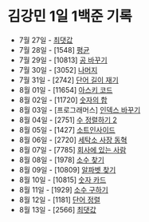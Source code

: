 # 김강민 1일 1백준 기록

-   7월 27일 - [최댓값](./0727/)
-   7월 28일 - [1548] [평균](./0728/)
-   7월 29일 - [10813] [공 바꾸기](./0729/)
-   7월 30일 - [3052] [나머지](./0730/)
-   7월 31일 - [2742] [단어 길이 재기](./0731/)
-   8월 01일 - [11654] [아스키 코드](./0801/)
-   8월 02일 - [11720] [숫자의 합](./0802/)
-   8월 03일 - [프로그래머스] [인덱스 바꾸기](./0803/)
-   8월 04일 - [2751] [수 정렬하기 2](./0804/)
-   8월 05일 - [1427] [소트인사이드](./0805/)
-   8월 06일 - [2720] [세탁소 사장 동혁](./0806/)
-   8월 07일 - [7785] [회사에 있는 사람](./0807/)
-   8월 08일 - [1978] [소수 찾기](./0808/)
-   8월 09일 - [10809] [알파벳 찾기](./0809/)
-   8월 10일 - [10815] [숫자 카드](./0810/)
-   8월 11일 - [1929] [소수 구하기](./0811/)
-   8월 12일 - [1181] [단어 정렬](./0812/)
-   8월 13일 - [2566] [최댓값](./0813/)
